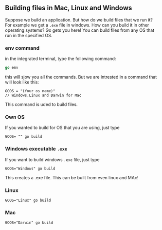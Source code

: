 ## Building files in Mac, Linux and Windows

Suppose we build an application. But how do we build files that we run it?
For example we get a `.exe` file in windows. How can you build it in other operating systems?
Go gets you here! You can build files from any OS that run in the specified OS.

### env command
in the integrated terminal, type the following command:
```go
go env
```
this will sjow you all the commands. But we are intrested in a command that will look like this:
```
GOOS = "(Your os name)"
// Windows,Linux and Darwin for Mac

```
This command is uded to build files.

### Own OS
If you wanted to build for OS that you are using, just type
```
GOOS= "" go build
```
### Windows executable `.exe`
If you want to build windows `.exe` file, just type
```
GOOS="Windows" go build
```
This creates a .exe file. This can be built from even linux and MAc!

### Linux
```
GOOS="Linux" go build

```

### Mac 
```
GOOS="Darwin" go build
```
